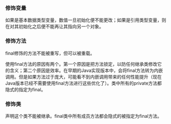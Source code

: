 ### 修饰变量

如果是基本数据类型变量，数值一旦初始化便不能更改；如果是引用类型变量，则在对其初始化之后便不能再让其指向另一个对象。

### 修饰方法

final修饰的方法不能被重写，但可以被重载。

使用final方法的原因有两个。第一个原因是把方法锁定，以防任何继承类修改它的含义；第二个原因是效率。在早期的Java实现版本中，会将final方法转为内嵌调用。但是如果方法过于庞大，可能看不到内嵌调用带来的任何性能提升（现在Java版本已经不需要使用final方法进行这些优化了）。类中所有的private方法都隐式的指定为final。

### 修饰类

声明这个类不能被继承。final类中所有成员方法都会隐式的被指定为final方法。

